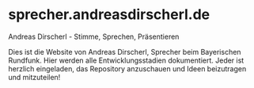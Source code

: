 sprecher.andreasdirscherl.de
============================

Andreas Dirscherl - Stimme, Sprechen, Präsentieren

Dies ist die Website von Andreas Dirscherl, Sprecher beim Bayerischen Rundfunk. Hier werden alle Entwicklungsstadien dokumentiert.
Jeder ist herzlich eingeladen, das Repository anzuschauen und Ideen beizutragen und mitzuteilen!
